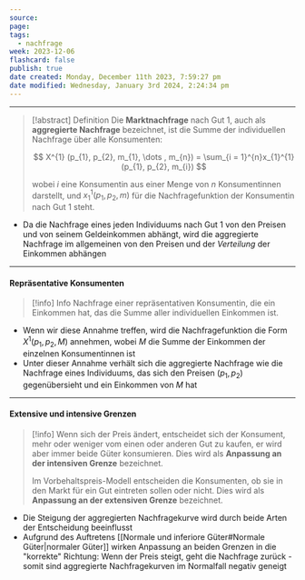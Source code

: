 ```yaml
---
source: 
page: 
tags:
  - nachfrage
week: 2023-12-06
flashcard: false
publish: true
date created: Monday, December 11th 2023, 7:59:27 pm
date modified: Wednesday, January 3rd 2024, 2:24:34 pm
---
```

***

> [!abstract] Definition 
> Die **Marktnachfrage** nach Gut 1, auch als **aggregierte Nachfrage** bezeichnet, ist die Summe der individuellen Nachfrage über alle Konsumenten:
>
> $$
> X^{1} (p_{1}, p_{2}, m_{1}, \dots , m_{n}) = \sum_{i = 1}^{n}x_{1}^{1}(p_{1}, p_{2}, m_{i})
>$$
>
>wobei $i$ eine Konsumentin aus einer Menge von $n$ Konsumentinnen darstellt, und $x_{1}^{1}(p_{1}, p_{2}, m)$ für die Nachfragefunktion der Konsumentin nach Gut 1 steht.

- Da die Nachfrage eines jeden Individuums nach Gut 1 von den Preisen und von seinem Geldeinkommen abhängt, wird die aggregierte Nachfrage im allgemeinen von den Preisen und der *Verteilung* der Einkommen abhängen

***
#### Repräsentative Konsumenten

> [!info] Info 
> Nachfrage einer repräsentativen Konsumentin, die ein Einkommen hat, das die Summe aller individuellen Einkommen ist.

- Wenn wir diese Annahme treffen, wird die Nachfragefunktion die Form $X^{1}(p_{1}, p_{2}, M)$ annehmen, wobei $M$ die Summe der Einkommen der einzelnen Konsumentinnen ist
- Unter dieser Annahme verhält sich die aggregierte Nachfrage wie die Nachfrage eines Individuums, das sich den Preisen $(p_{1}, p_{2})$ gegenübersieht und ein Einkommen von $M$ hat

***
#### Extensive und intensive Grenzen

> [!info]
> Wenn sich der Preis ändert, entscheidet sich der Konsument, mehr oder weniger vom einen oder anderen Gut zu kaufen, er wird aber immer beide Güter konsumieren. Dies wird als **Anpassung an der intensiven Grenze** bezeichnet.
> 
> Im Vorbehaltspreis-Modell entscheiden die Konsumenten, ob sie in den Markt für ein Gut eintreten sollen oder nicht. Dies wird als **Anpassung an der extensiven Grenze** bezeichnet.

- Die Steigung der aggregierten Nachfragekurve wird durch beide Arten der Entscheidung beeinflusst
- Aufgrund des Auftretens [[Normale und inferiore Güter#Normale Güter|normaler Güter]] wirken Anpassung an beiden Grenzen in die "korrekte" Richtung: Wenn der Preis steigt, geht die Nachfrage zurück - somit sind aggregierte Nachfragekurven im Normalfall negativ geneigt
